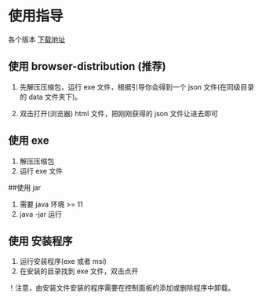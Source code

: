# 使用指导

各个版本 [下载地址](https://github.com/Kazusa1412/ywGenshinWishTool/releases) 

## 使用 browser-distribution (推荐)
1. 先解压压缩包，运行 exe 文件，根据引导你会得到一个 json 文件(在同级目录的 data 文件夹下)。

2. 双击打开(浏览器) html 文件，把刚刚获得的 json 文件让进去即可

## 使用 exe 
1. 解压压缩包
2. 运行 exe 文件

##使用 jar
1. 需要 java 环境 >= 11
2. java -jar 运行

## 使用 安装程序
1. 运行安装程序(exe 或者 msi)
2. 在安装的目录找到 exe 文件，双击点开

！注意，由安装文件安装的程序需要在控制面板的添加或删除程序中卸载。